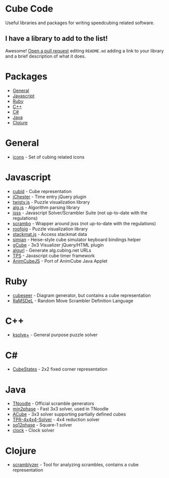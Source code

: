 # Cube Code

Useful libraries and packages for writing speedcubing related software.

## I have a library to add to the list!

Awesome!
[Open a pull request](https://github.com/cubing/cube-code/edit/gh-pages/README.md)
editing `README.md` adding a link to your library and a
brief description of what it does.

# Packages

* [General](#general)
* [Javascript](#javascript)
* [Ruby](#ruby)
* [C++](#cpp)
* [C#](#csharp)
* [Java](#java)
* [Clojure](#clojure)

# General

* [icons](https://github.com/cubing/icons) - Set of cubing related icons

# Javascript

* [cubid](https://github.com/justinj/cubid) - Cube representation
* [jChester](https://github.com/jfly/jChester) - Time entry jQuery plugin
* [twisty.js](https://github.com/cubing/twisty.js) - Puzzle visualization library
* [alg.js](https://github.com/cubing/alg.js) - Algorithm parsing library
* [jsss](https://github.com/cubing/jsss) - Javascript Solver/Scrambler Suite (not up-to-date with the regulations)
* [scrambo](https://github.com/nickcolley/scrambo) - Wrapper around jsss (not up-to-date with the regulations)
* [roofpig](https://github.com/larspetrus/roofpig) - Puzzle visualization library
* [stackmat.js](https://github.com/timhabermaas/stackmat.js) - Access stackmat data
* [simian](https://github.com/justinj/cube-simian) - Heise-style cube simulator keyboard bindings helper
* [gCube](https://github.com/molarmanful/gCube) - 3x3 Visualizer jQuery/HTML plugin
* [algurl](https://github.com/justinj/algurl) - Generate alg.cubing.net URLs
* [TPS](https://github.com/molarmanful/tps) - Javascript cube timer framework
* [AnimCubeJS](https://github.com/molarmanful/AnimCubeJS) - Port of AnimCube Java Applet

# Ruby

* [cubeseer](https://github.com/justinj/cubeseer) - Diagram generator, but contains a cube representation
* [RaMSDeL](https://github.com/justinj/ramsdel) - Random Move Scrambler Definition Language

# C++ <a name="cpp"></a>

* [ksolve+](https://github.com/cubing/ksolve) - General purpose puzzle solver

# C&#35; <a name="csharp"></a>

* [CubeStates](https://github.com/MeepMoop/CubeStates) - 2x2 fixed corner representation

# Java

* [TNoodle](https://github.com/cubing/tnoodle) - Official scramble generators
* [min2phase](https://github.com/cs0x7f/min2phase) - Fast 3x3 solver, used in TNoodle
* [ACube](https://github.com/josef-jelinek/acube) - 3x3 solver supporting partially defined cubes
* [TPR-4x4x4-Solver](https://github.com/cs0x7f/TPR-4x4x4-Solver) - 4x4 reduction solver
* [sq12phase](https://github.com/cs0x7f/sq12phase) - Square-1 solver
* [clock](https://github.com/cs0x7f/clock) - Clock solver

# Clojure

* [scramblyzer](https://github.com/justinj/scramblyzer) - Tool for analyzing scrambles, contains a cube representation
